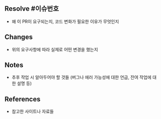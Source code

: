 ## Resolve #이슈번호

- 왜 이 PR이 요구되는지, 코드 변화가 필요한 이유가 무엇인지

## Changes

- 위의 요구사항에 따라 실제로 어떤 변경을 했는지

## Notes

- 추후 작업 시 알아두어야 할 것들 (버그나 에러 가능성에 대한 언급, 잔여 작업에 대한 설명 등)

## References

- 참고한 사이트나 자료들 

